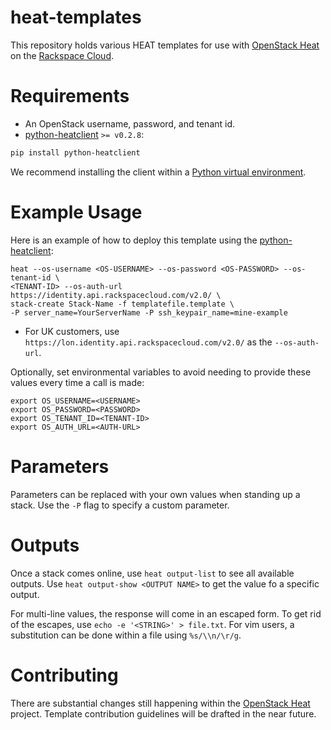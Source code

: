 heat-templates
==============
This repository holds various HEAT templates for use with [OpenStack Heat](https://wiki.openstack.org/wiki/Heat) on the [Rackspace Cloud](http://www.rackspace.com/cloud/).

Requirements
============
* An OpenStack username, password, and tenant id.
* [python-heatclient](https://github.com/openstack/python-heatclient) `>= v0.2.8`:

```bash
pip install python-heatclient
```

We recommend installing the client within a [Python virtual environment](http://www.virtualenv.org/).

Example Usage
=============
Here is an example of how to deploy this template using the [python-heatclient](https://github.com/openstack/python-heatclient):

```
heat --os-username <OS-USERNAME> --os-password <OS-PASSWORD> --os-tenant-id \
<TENANT-ID> --os-auth-url https://identity.api.rackspacecloud.com/v2.0/ \
stack-create Stack-Name -f templatefile.template \
-P server_name=YourServerName -P ssh_keypair_name=mine-example
```

* For UK customers, use `https://lon.identity.api.rackspacecloud.com/v2.0/` as the `--os-auth-url`.

Optionally, set environmental variables to avoid needing to provide these values every time a call is made:

```
export OS_USERNAME=<USERNAME>
export OS_PASSWORD=<PASSWORD>
export OS_TENANT_ID=<TENANT-ID>
export OS_AUTH_URL=<AUTH-URL>
```

Parameters
==========
Parameters can be replaced with your own values when standing up a stack. Use the `-P` flag to specify a custom parameter.

Outputs
=======
Once a stack comes online, use `heat output-list` to see all available outputs. Use `heat output-show <OUTPUT NAME>` to get the value fo a specific output.

For multi-line values, the response will come in an escaped form. To get rid of the escapes, use `echo -e '<STRING>' > file.txt`. For vim users, a substitution can be done within a file using `%s/\\n/\r/g`.

Contributing
============
There are substantial changes still happening within the [OpenStack Heat](https://wiki.openstack.org/wiki/Heat) project. Template contribution guidelines will be drafted in the near future.
